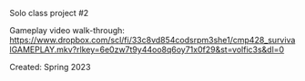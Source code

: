 Solo class project #2

Gameplay video walk-through: 
https://www.dropbox.com/scl/fi/33c8vd854codsrpm3she1/cmp428_survivalGAMEPLAY.mkv?rlkey=6e0zw7t9y44oo8q6oy71x0f29&st=volfic3s&dl=0

Created: Spring 2023
